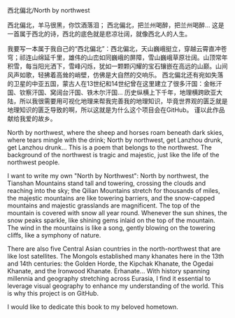 西北偏北/North by northwest

西北偏北，羊马很黑，你饮酒落泪；
西北偏北，把兰州喝醉，把兰州喝醉...
这是一首属于西北的诗，西北的底色就是悲凉壮阔，就像西北人的人生。

我要写一本属于我自己的“西北偏北”：西北偏北，天山巍峨挺立，穿越云霄直冲苍穹；祁连山绵延千里，雄伟的山峦如同巍峨的屏障，雪山巍峨草原壮阔。山顶常年积雪，每当阳光洒下，雪峰闪烁，犹如一颗颗闪耀的宝石镶嵌在高远的山巅。山间风声如歌，轻拂着高耸的峭壁，仿佛是大自然的交响乐。
西北偏北还有宛如失落的卫星的中亚五国，蒙古人在13世纪和14世纪曾在这里建立了很多汗国：金帐汗国、钦察汗国、窝阔台汗国、铁木尔汗国...
历史纵横上下千年，地理横跨欧亚大陆，所以我很需要用可视化地理来帮我完善我的地理知识，毕竟世界观的匮乏就是地理知识的匮乏导致的啊，所以这就是为什么这个项目会在GitHub。
谨以此作品献给我爱的故乡。

North by northwest, where the sheep and horses roam beneath dark skies, where tears mingle with the drink;
North by northwest, get Lanzhou drunk, get Lanzhou drunk...
This is a poem that belongs to the northwest. The background of the northwest is tragic and majestic, just like the life of the northwest people.

I want to write my own "North by Northwest": North by northwest, the Tianshan Mountains stand tall and towering, crossing the clouds and reaching into the sky; the Qilian Mountains stretch for thousands of miles, the majestic mountains are like towering barriers, and the snow-capped mountains and majestic grasslands are magnificent. The top of the mountain is covered with snow all year round. Whenever the sun shines, the snow peaks sparkle, like shining gems inlaid on the top of the mountain. The wind in the mountains is like a song, gently blowing on the towering cliffs, like a symphony of nature.

There are also five Central Asian countries in the north-northwest that are like lost satellites. The Mongols established many khanates here in the 13th and 14th centuries: the Golden Horde, the Kipchak Khanate, the Ogedai Khanate, and the Ironwood Khanate. Erhanate...
With history spanning millennia and geography stretching across Eurasia, I find it essential to leverage visual geography to enhance my understanding of the world. This is why this project is on GitHub.

I would like to dedicate this book to my beloved hometown.
